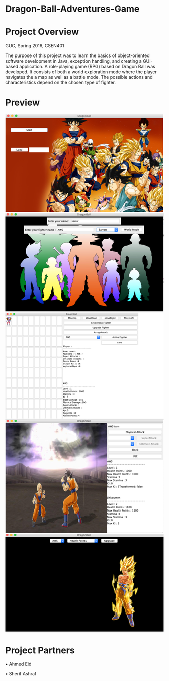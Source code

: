 # Dragon-Ball-Adventures-Game
 
 # Project Overview

GUC, Spring 2016, CSEN401

The purpose of this project was to learn the basics of object-oriented software development in Java, exception handling, and creating a GUI-based application. A role-playing game (RPG) based on Dragon Ball was developed. It consists of both a world exploration mode where the player navigates the a map as well as a battle mode. The possible actions and characteristics depend on the chosen type of fighter.
# Preview
![](start.png)
![](game.png)
![](map.png)
![](battle.png)
![](upgrade.png)
# Project Partners
• Ahmed Eid 





• Sherif Ashraf
